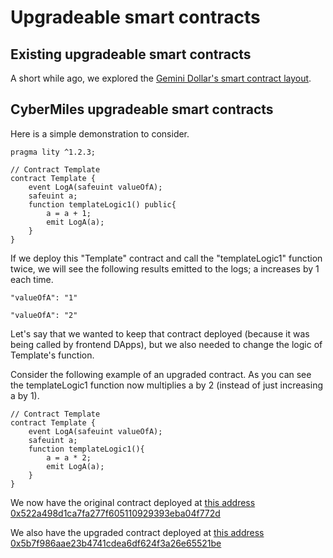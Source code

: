 # Upgradeable smart contracts

##  Existing upgradeable smart contracts

A short while ago, we explored the [Gemini Dollar's smart contract layout](https://github.com/CyberMiles/tim-research/blob/master/gemini_dollar/gemini_dollar.asciidoc#gemini-dollar).

## CyberMiles upgradeable smart contracts

Here is a simple demonstration to consider.

```
pragma lity ^1.2.3;

// Contract Template
contract Template {
    event LogA(safeuint valueOfA);
    safeuint a;
    function templateLogic1() public{
        a = a + 1;
        emit LogA(a);
    }
}
```
If we deploy this "Template" contract and call the "templateLogic1" function twice, we will see the following results emitted to the logs; a increases by 1 each time.
```
"valueOfA": "1"

"valueOfA": "2"
```

Let's say that we wanted to keep that contract deployed (because it was being called by frontend DApps), but we also needed to change the logic of Template's function. 

Consider the following example of an upgraded contract. As you can see the templateLogic1 function now multiplies a by 2 (instead of just increasing a by 1).

```
// Contract Template
contract Template {
    event LogA(safeuint valueOfA);
    safeuint a;
    function templateLogic1(){
        a = a * 2;
        emit LogA(a);
    }
}
```

We now have the original contract deployed at [this address 0x522a498d1ca7fa277f605110929393eba04f772d](https://testnet.cmttracking.io/address/0x522a498d1ca7fa277f605110929393eba04f772d)

We also have the upgraded contract deployed at [this address 0x5b7f986aae23b4741cdea6df624f3a26e65521be](https://testnet.cmttracking.io/address/0x5b7f986aae23b4741cdea6df624f3a26e65521be)

